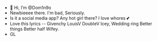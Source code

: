 - 👋 Hi, I’m @Dom1n9o 
- Newbieeee there. I'm bad, Seriously. 
- Is it a social media app? Any hot girl there? I love whores 💕
- Love this lyrics --  Givenchy  LouisV  DoubleV  Icey, Wedding ring  Better things  Better half  Wifey. 
- GL

<!---
Dom1n9o/Dom1n9o is a ✨ special ✨ repository because its `README.md` (this file) appears on your GitHub profile.
You can click the Preview link to take a look at your changes.
--->
